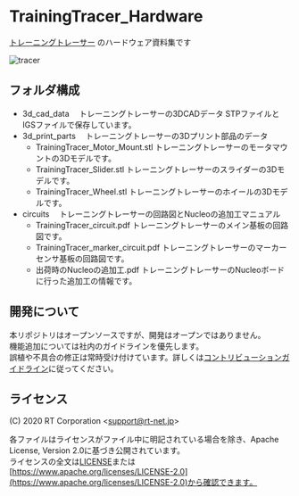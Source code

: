 # TrainingTracer_Hardware

[トレーニングトレーサー](https://rt-net.jp/products/rt-tracer/)
のハードウェア資料集です

![tracer](https://rt-net.jp/wp-content/uploads/2020/05/RT-Tracer.png)

## フォルダ構成

* 3d_cad_data
　トレーニングトレーサーの3DCADデータ
  STPファイルとIGSファイルで保存しています。
* 3d_print_parts
　トレーニングトレーサーの3Dプリント部品のデータ
  * TrainingTracer_Motor_Mount.stl
    トレーニングトレーサーのモータマウントの3Dモデルです。
  * TrainingTracer_Slider.stl
    トレーニングトレーサーのスライダーの3Dモデルです。
  * TrainingTracer_Wheel.stl
    トレーニングトレーサーのホイールの3Dモデルです。
* circuits
　トレーニングトレーサーの回路図とNucleoの追加工マニュアル
  * TrainingTracer_circuit.pdf
    トレーニングトレーサーのメイン基板の回路図です。
  * TrainingTracer_marker_circuit.pdf
    トレーニングトレーサーのマーカーセンサ基板の回路図です。
  * 出荷時のNucleoの追加工.pdf
    トレーニングトレーサーのNucleoボードに行った追加工の情報です。
    
## 開発について

本リポジトリはオープンソースですが、開発はオープンではありません。  
機能追加については社内のガイドラインを優先します。  
誤植や不具合の修正は常時受け付けています。詳しくは[コントリビューションガイドライン](https://github.com/rt-net/.github/blob/master/CONTRIBUTING.md)に従ってください。

## ライセンス

(C) 2020 RT Corporation \<support@rt-net.jp\>

各ファイルはライセンスがファイル中に明記されている場合を除き、Apache License, Version 2.0に基づき公開されています。  
ライセンスの全文は[LICENSE](./LICENSE)または[https://www.apache.org/licenses/LICENSE-2.0](https://www.apache.org/licenses/LICENSE-2.0)から確認できます。
